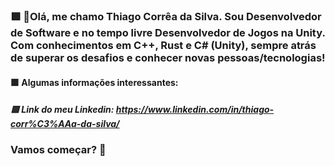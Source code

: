 ### 🟩 🎯Olá, me chamo Thiago Corrêa da Silva. Sou Desenvolvedor de Software e no tempo livre Desenvolvedor de Jogos na Unity. Com conhecimentos em C++, Rust e C# (Unity), sempre atrás de superar os desafios e conhecer novas pessoas/tecnologias!

#### 🟩 Algumas informações interessantes:
##### 🟩 Link do meu Linkedin: https://www.linkedin.com/in/thiago-corr%C3%AAa-da-silva/

### Vamos começar? 👋
